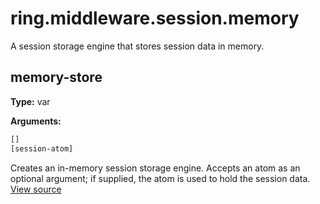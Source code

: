 # ring.middleware.session.memory

A session storage engine that stores session data in memory.


## memory-store
**Type:** var



**Arguments:**
```clojure
[]
[session-atom]
```
Creates an in-memory session storage engine. Accepts an atom as an optional
argument; if supplied, the atom is used to hold the session data.
[View source](http://github.com/ring-clojure/ring/blob/1.8.1/ring-core/src/ring/middleware/session/memory.clj#L20)